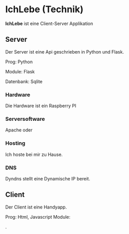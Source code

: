 # IchLebe  (Technik)

__IchLebe__ ist eine Client-Server Applikation

## Server

Der Server ist eine Api geschrieben in Python und Flask.

Prog:       Python

Module:     Flask

Datenbank:  Sqlite

### Hardware
Die Hardware ist ein Raspberry PI

### Serversoftware
Apache oder 

### Hosting
Ich hoste bei mir zu Hause. 

### DNS
Dyndns stellt eine Dynamische IP bereit.


## Client
Der Client ist eine Handyapp.

Prog:       Html, Javascript
Module:     

.


